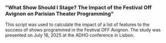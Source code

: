 ### "What Show Should I Stage? The Impact of the Festival Off Avignon on Parisian Theater Programming"

This script was used to calculate the impact of a list of features to the success of shows programmed in the Festival OFF Avignon.
The study was presented on July 16, 2025 at the ADHO conference in Lisbon.
